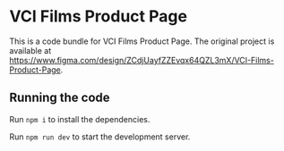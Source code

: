 
  # VCI Films Product Page

  This is a code bundle for VCI Films Product Page. The original project is available at https://www.figma.com/design/ZCdjUayfZZEvqx64QZL3mX/VCI-Films-Product-Page.

  ## Running the code

  Run `npm i` to install the dependencies.

  Run `npm run dev` to start the development server.
  